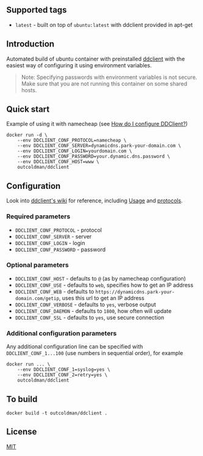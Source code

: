 ## Supported tags

- `latest` - built on top of `ubuntu:latest` with ddclient provided in apt-get

## Introduction

Automated build of ubuntu container with preinstalled [ddclient](https://sourceforge.net/projects/ddclient/)
with the easiest way of configuring it using environment variables.

> Note: Specifying passwords with environment variables is not secure. Make sure that
> you are not running this container on some shared hosts.

## Quick start

Example of using it with namecheap (see [How do I configure DDClient?](https://www.namecheap.com/support/knowledgebase/article.aspx/583/11/how-do-i-configure-ddclient)) 

```
docker run -d \
    --env DDCLIENT_CONF_PROTOCOL=namecheap \
    --env DDCLIENT_CONF_SERVER=dynamicdns.park-your-domain.com \
    --env DDCLIENT_CONF_LOGIN=yourdomain.com \
    --env DDCLIENT_CONF_PASSWORD=your.dynamic.dns.password \
    --env DDCLIENT_CONF_HOST=www \
    outcoldman/ddclient
```

## Configuration

Look into [ddclient's wiki](https://sourceforge.net/p/ddclient/wiki/Home/) for
reference, including [Usage](https://sourceforge.net/p/ddclient/wiki/usage/) and
[protocols](https://sourceforge.net/p/ddclient/wiki/protocols/).

### Required parameters

- `DDCLIENT_CONF_PROTOCOL` - protocol
- `DDCLIENT_CONF_SERVER` - server
- `DDCLIENT_CONF_LOGIN` - login
- `DDCLIENT_CONF_PASSWORD` - password

### Optional parameters

- `DDCLIENT_CONF_HOST` - defaults to `@` (as by namecheap configuration)
- `DDCLIENT_CONF_USE` - defaults to `web`, specifies how to get an IP address
- `DDCLIENT_CONF_WEB` - defaults to `https://dynamicdns.park-your-domain.com/getip`,
    uses this url to get an IP address
- `DDCLIENT_CONF_VERBOSE` - defaults to `yes`, verbose output
- `DDCLIENT_CONF_DAEMON` - defaults to `1800`, how often will update
- `DDCLIENT_CONF_SSL` - defaults to `yes`, use secure connection

### Additional configuration parameters

Any additional configuration line can be specified with `DDCLIENT_CONF_1...100`
(use numbers in sequential order), for example

```
docker run ... \
    --env DDCLIENT_CONF_1=syslog=yes \
    --env DDCLIENT_CONF_2=retry=yes \
    outcoldman/ddclient
```

## To build

```
docker build -t outcoldman/ddclient .
```

## License

[MIT](./LICENSE)